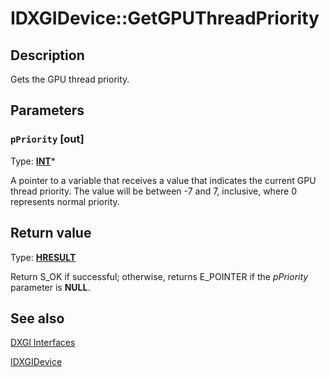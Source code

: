 # IDXGIDevice::GetGPUThreadPriority

## Description

Gets the GPU thread priority.

## Parameters

### `pPriority` [out]

Type: **[INT](https://learn.microsoft.com/windows/desktop/WinProg/windows-data-types)***

A pointer to a variable that receives a value that indicates the current GPU thread priority. The value will be between -7 and 7, inclusive, where 0 represents normal priority.

## Return value

Type: **[HRESULT](https://learn.microsoft.com/windows/win32/com/structure-of-com-error-codes)**

Return S_OK if successful; otherwise, returns E_POINTER if the *pPriority* parameter is **NULL**.

## See also

[DXGI Interfaces](https://learn.microsoft.com/windows/desktop/direct3ddxgi/d3d10-graphics-reference-dxgi-interfaces)

[IDXGIDevice](https://learn.microsoft.com/windows/desktop/api/dxgi/nn-dxgi-idxgidevice)